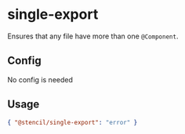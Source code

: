 # single-export

Ensures that any file have more than one `@Component`.

## Config

No config is needed

## Usage

```json
{ "@stencil/single-export": "error" }
```
